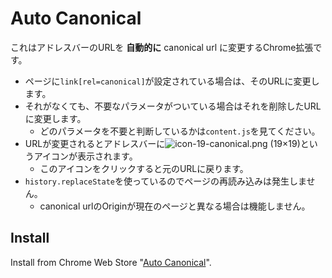 # Auto Canonical

これはアドレスバーのURLを **自動的に** canonical url に変更するChrome拡張です。

- ページに`link[rel=canonical]`が設定されている場合は、そのURLに変更します。
- それがなくても、不要なパラメータがついている場合はそれを削除したURLに変更します。
    - どのパラメータを不要と判断しているかは`content.js`を見てください。
- URLが変更されるとアドレスバーに![icon-19-canonical.png (19×19)](https://raw.githubusercontent.com/irok/AutoCanonical/master/icon-19-canonical.png)というアイコンが表示されます。
    - このアイコンをクリックすると元のURLに戻ります。
- `history.replaceState`を使っているのでページの再読み込みは発生しません。
    - canonical urlのOriginが現在のページと異なる場合は機能しません。

## Install

Install from Chrome Web Store "[Auto Canonical](https://chrome.google.com/webstore/detail/canonicaurl/dcbmeicnoejpldipejlefojiiebhogij)".
